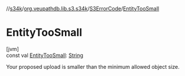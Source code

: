 //[s34k](../../../index.md)/[org.veupathdb.lib.s3.s34k](../index.md)/[S3ErrorCode](index.md)/[EntityTooSmall](-entity-too-small.md)

# EntityTooSmall

[jvm]\
const val [EntityTooSmall](-entity-too-small.md): [String](https://kotlinlang.org/api/latest/jvm/stdlib/kotlin/-string/index.html)

Your proposed upload is smaller than the minimum allowed object size.
